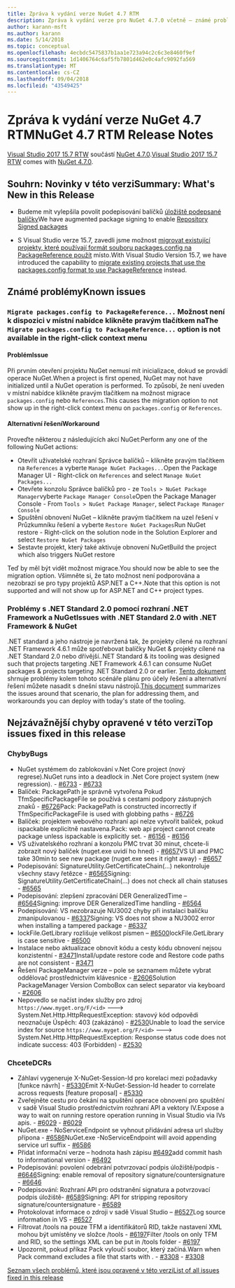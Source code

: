 ```yaml
---
title: Zpráva k vydání verze NuGet 4.7 RTM
description: Zpráva k vydání verze pro NuGet 4.7.0 včetně – známé problémy, opravy chyb, nové funkce a chcete.
author: karann-msft
ms.author: karann
ms.date: 5/14/2018
ms.topic: conceptual
ms.openlocfilehash: 4ecbdc5475837b1aa1e723a94c2c6c3e8460f9ef
ms.sourcegitcommit: 1d1406764c6af5fb7801d462e0c4afc9092fa569
ms.translationtype: MT
ms.contentlocale: cs-CZ
ms.lasthandoff: 09/04/2018
ms.locfileid: "43549425"
---
```

# <a name="nuget-47-rtm-release-notes"></a><span data-ttu-id="ea502-103">Zpráva k vydání verze NuGet 4.7 RTM</span><span class="sxs-lookup"><span data-stu-id="ea502-103">NuGet 4.7 RTM Release Notes</span></span>

<span data-ttu-id="ea502-104">[Visual Studio 2017 15.7 RTW](https://www.visualstudio.com/news/releasenotes/vs2017-relnotes) součástí [NuGet 4.7.0](https://dist.nuget.org/win-x86-commandline/v4.7.0/nuget.exe).</span><span class="sxs-lookup"><span data-stu-id="ea502-104">[Visual Studio 2017 15.7 RTW](https://www.visualstudio.com/news/releasenotes/vs2017-relnotes) comes with [NuGet 4.7.0](https://dist.nuget.org/win-x86-commandline/v4.7.0/nuget.exe).</span></span>

## <a name="summary-whats-new-in-this-release"></a><span data-ttu-id="ea502-105">Souhrn: Novinky v této verzi</span><span class="sxs-lookup"><span data-stu-id="ea502-105">Summary: What's New in this Release</span></span>

* <span data-ttu-id="ea502-106">Budeme mít vylepšila povolit podepisování balíčků [úložiště podepsané balíčky](https://github.com/NuGet/Home/wiki/Repository-Signatures)</span><span class="sxs-lookup"><span data-stu-id="ea502-106">We have augmented package signing to enable [Repository Signed packages](https://github.com/NuGet/Home/wiki/Repository-Signatures)</span></span>

* <span data-ttu-id="ea502-107">S Visual Studio verze 15.7, zavedli jsme možnost [migrovat existující projekty, které používají formát souboru packages.config na PackageReference použít](https://docs.microsoft.com/en-us/nuget/reference/migrate-packages-config-to-package-reference) místo.</span><span class="sxs-lookup"><span data-stu-id="ea502-107">With Visual Studio Version 15.7, we have introduced the capability to [migrate existing projects that use the packages.config format to use PackageReference](https://docs.microsoft.com/en-us/nuget/reference/migrate-packages-config-to-package-reference) instead.</span></span>

## <a name="known-issues"></a><span data-ttu-id="ea502-108">Známé problémy</span><span class="sxs-lookup"><span data-stu-id="ea502-108">Known issues</span></span>

### <a name="the-migrate-packagesconfig-to-packagereference-option-is-not-available-in-the-right-click-context-menu"></a><span data-ttu-id="ea502-109">`Migrate packages.config to PackageReference...` Možnost není k dispozici v místní nabídce klikněte pravým tlačítkem na</span><span class="sxs-lookup"><span data-stu-id="ea502-109">The `Migrate packages.config to PackageReference...` option is not available in the right-click context menu</span></span>

#### <a name="issue"></a><span data-ttu-id="ea502-110">Problém</span><span class="sxs-lookup"><span data-stu-id="ea502-110">Issue</span></span>

<span data-ttu-id="ea502-111">Při prvním otevření projektu NuGet nemusí mít inicializace, dokud se provádí operace NuGet.</span><span class="sxs-lookup"><span data-stu-id="ea502-111">When a project is first opened, NuGet may not have initialized until a NuGet operation is performed.</span></span> <span data-ttu-id="ea502-112">To způsobí, že není uveden v místní nabídce klikněte pravým tlačítkem na možnost migrace `packages.config` nebo `References`.</span><span class="sxs-lookup"><span data-stu-id="ea502-112">This causes the migration option to not show up in the right-click context menu on `packages.config` or `References`.</span></span>

#### <a name="workaround"></a><span data-ttu-id="ea502-113">Alternativní řešení</span><span class="sxs-lookup"><span data-stu-id="ea502-113">Workaround</span></span>

<span data-ttu-id="ea502-114">Proveďte některou z následujících akcí NuGet:</span><span class="sxs-lookup"><span data-stu-id="ea502-114">Perform any one of the following NuGet actions:</span></span>
* <span data-ttu-id="ea502-115">Otevřít uživatelské rozhraní Správce balíčků – klikněte pravým tlačítkem na `References` a vyberte `Manage NuGet Packages...`</span><span class="sxs-lookup"><span data-stu-id="ea502-115">Open the Package Manager UI - Right-click on `References` and select `Manage NuGet Packages...`</span></span>
* <span data-ttu-id="ea502-116">Otevřete konzolu Správce balíčků pro - ze `Tools > NuGet Package Manager`vyberte `Package Manager Console`</span><span class="sxs-lookup"><span data-stu-id="ea502-116">Open the Package Manager Console - From `Tools > NuGet Package Manager`, select `Package Manager Console`</span></span>
* <span data-ttu-id="ea502-117">Spuštění obnovení NuGet – klikněte pravým tlačítkem na uzel řešení v Průzkumníku řešení a vyberte `Restore NuGet Packages`</span><span class="sxs-lookup"><span data-stu-id="ea502-117">Run NuGet restore - Right-click on the solution node in the Solution Explorer and select `Restore NuGet Packages`</span></span>
* <span data-ttu-id="ea502-118">Sestavte projekt, který také aktivuje obnovení NuGet</span><span class="sxs-lookup"><span data-stu-id="ea502-118">Build the project which also triggers NuGet restore</span></span>

<span data-ttu-id="ea502-119">Teď by měl být vidět možnost migrace.</span><span class="sxs-lookup"><span data-stu-id="ea502-119">You should now be able to see the migration option.</span></span> <span data-ttu-id="ea502-120">Všimněte si, že tato možnost není podporována a nezobrazí se pro typy projektů ASP.NET a C++.</span><span class="sxs-lookup"><span data-stu-id="ea502-120">Note that this option is not supported and will not show up for ASP.NET and C++ project types.</span></span>

### <a name="issues-with-net-standard-20-with-net-framework--nuget"></a><span data-ttu-id="ea502-121">Problémy s .NET Standard 2.0 pomocí rozhraní .NET Framework a NuGet</span><span class="sxs-lookup"><span data-stu-id="ea502-121">Issues with .NET Standard 2.0 with .NET Framework & NuGet</span></span>

<span data-ttu-id="ea502-122">.NET standard a jeho nástroje je navržená tak, že projekty cílené na rozhraní .NET Framework 4.6.1 může spotřebovat balíčky NuGet & projekty cílené na .NET Standard 2.0 nebo dřívější.</span><span class="sxs-lookup"><span data-stu-id="ea502-122">.NET Standard & its tooling was designed such that projects targeting .NET Framework 4.6.1 can consume NuGet packages & projects targeting .NET Standard 2.0 or earlier.</span></span> <span data-ttu-id="ea502-123">[Tento dokument](https://github.com/dotnet/standard/issues/481) shrnuje problémy kolem tohoto scénáře plánu pro účely řešení a alternativní řešení můžete nasadit s dnešní stavu nástrojů.</span><span class="sxs-lookup"><span data-stu-id="ea502-123">[This document](https://github.com/dotnet/standard/issues/481) summarizes the issues around that scenario, the plan for addressing them, and workarounds you can deploy with today's state of the tooling.</span></span>

## <a name="top-issues-fixed-in-this-release"></a><span data-ttu-id="ea502-124">Nejzávažnější chyby opravené v této verzi</span><span class="sxs-lookup"><span data-stu-id="ea502-124">Top issues fixed in this release</span></span>

### <a name="bugs"></a><span data-ttu-id="ea502-125">Chyby</span><span class="sxs-lookup"><span data-stu-id="ea502-125">Bugs</span></span>

* <span data-ttu-id="ea502-126">NuGet systémem do zablokování v.Net Core project (nový regrese).</span><span class="sxs-lookup"><span data-stu-id="ea502-126">NuGet runs into a deadlock in .Net Core project system (new regression).</span></span><span data-ttu-id="ea502-127"> - [#6733](https://github.com/NuGet/Home/issues/6733)</span><span class="sxs-lookup"><span data-stu-id="ea502-127"> - [#6733](https://github.com/NuGet/Home/issues/6733)</span></span>
* <span data-ttu-id="ea502-128">Balíček: PackagePath je správně vytvořena Pokud TfmSpecificPackageFile se používá s cestami podpory zástupných znaků - [#6726](https://github.com/NuGet/Home/issues/6726)</span><span class="sxs-lookup"><span data-stu-id="ea502-128">Pack: PackagePath is constructed incorrectly if TfmSpecificPackageFile is used with globbing paths - [#6726](https://github.com/NuGet/Home/issues/6726)</span></span>
* <span data-ttu-id="ea502-129">Balíček: projektem webového rozhraní api nelze vytvořit balíček, pokud ispackable explicitně nastavena.</span><span class="sxs-lookup"><span data-stu-id="ea502-129">Pack: web api project cannot create package unless ispackable is explicitly set.</span></span><span data-ttu-id="ea502-130"> - [#6156](https://github.com/NuGet/Home/issues/6156)</span><span class="sxs-lookup"><span data-stu-id="ea502-130"> - [#6156](https://github.com/NuGet/Home/issues/6156)</span></span>
* <span data-ttu-id="ea502-131">VS uživatelského rozhraní a konzolu PMC trvat 30 minut, chcete-li zobrazit nový balíček (nuget.exe uvidí ho hned) - [#6657](https://github.com/NuGet/Home/issues/6657)</span><span class="sxs-lookup"><span data-stu-id="ea502-131">VS UI and PMC take 30min to see new package (nuget.exe sees it right away) - [#6657](https://github.com/NuGet/Home/issues/6657)</span></span>
* <span data-ttu-id="ea502-132">Podepisování: SignatureUtility.GetCertificateChain(...) nekontroluje všechny stavy řetězce - [#6565](https://github.com/NuGet/Home/issues/6565)</span><span class="sxs-lookup"><span data-stu-id="ea502-132">Signing:  SignatureUtility.GetCertificateChain(...) does not check all chain statuses - [#6565](https://github.com/NuGet/Home/issues/6565)</span></span>
* <span data-ttu-id="ea502-133">Podepisování: zlepšení zpracování DER GeneralizedTime – [#6564](https://github.com/NuGet/Home/issues/6564)</span><span class="sxs-lookup"><span data-stu-id="ea502-133">Signing:  improve DER GeneralizedTime handling - [#6564](https://github.com/NuGet/Home/issues/6564)</span></span>
* <span data-ttu-id="ea502-134">Podepisování: VS nezobrazuje NU3002 chyby při instalaci balíčku zmanipulovanou - [#6337](https://github.com/NuGet/Home/issues/6337)</span><span class="sxs-lookup"><span data-stu-id="ea502-134">Signing: VS does not show a NU3002 error when installing a tampered package - [#6337](https://github.com/NuGet/Home/issues/6337)</span></span>
* <span data-ttu-id="ea502-135">lockFile.GetLibrary rozlišuje velikost písmen – [#6500](https://github.com/NuGet/Home/issues/6500)</span><span class="sxs-lookup"><span data-stu-id="ea502-135">lockFile.GetLibrary is case sensitive - [#6500](https://github.com/NuGet/Home/issues/6500)</span></span>
* <span data-ttu-id="ea502-136">Instalace nebo aktualizace obnovit kódu a cesty kódu obnovení nejsou konzistentní - [#3471](https://github.com/NuGet/Home/issues/3471)</span><span class="sxs-lookup"><span data-stu-id="ea502-136">Install/update restore code and Restore code paths are not consistent - [#3471](https://github.com/NuGet/Home/issues/3471)</span></span>
* <span data-ttu-id="ea502-137">Řešení PackageManager verze – pole se seznamem můžete vybrat oddělovač prostřednictvím klávesnice - [#2606](https://github.com/NuGet/Home/issues/2606)</span><span class="sxs-lookup"><span data-stu-id="ea502-137">Solution PackageManager Version ComboBox can select separator via keyboard - [#2606](https://github.com/NuGet/Home/issues/2606)</span></span>
* <span data-ttu-id="ea502-138">Nepovedlo se načíst index služby pro zdroj `https://www.myget.org/F/<id>` ---> System.Net.Http.HttpRequestException: stavový kód odpovědi neoznačuje Úspěch: 403 (zakázáno) - [#2530](https://github.com/NuGet/Home/issues/2530)</span><span class="sxs-lookup"><span data-stu-id="ea502-138">Unable to load the service index for source `https://www.myget.org/F/<id>` ---> System.Net.Http.HttpRequestException: Response status code does not indicate success: 403 (Forbidden) - [#2530](https://github.com/NuGet/Home/issues/2530)</span></span>

### <a name="dcrs"></a><span data-ttu-id="ea502-139">Chcete</span><span class="sxs-lookup"><span data-stu-id="ea502-139">DCRs</span></span>

* <span data-ttu-id="ea502-140">Záhlaví vygeneruje X-NuGet-Session-Id pro korelaci mezi požadavky [funkce návrh] - [#5330](https://github.com/NuGet/Home/issues/5330)</span><span class="sxs-lookup"><span data-stu-id="ea502-140">Emit X-NuGet-Session-Id header to correlate across requests [feature proposal] - [#5330](https://github.com/NuGet/Home/issues/5330)</span></span>
* <span data-ttu-id="ea502-141">Zveřejněte cestu pro čekání na spuštění operace obnovení pro spuštění v sadě Visual Studio prostřednictvím rozhraní API a vektory IV.</span><span class="sxs-lookup"><span data-stu-id="ea502-141">Expose a way to wait on running restore operation running in Visual Studio via IVs apis.</span></span><span data-ttu-id="ea502-142"> - [#6029](https://github.com/NuGet/Home/issues/6029)</span><span class="sxs-lookup"><span data-stu-id="ea502-142"> - [#6029](https://github.com/NuGet/Home/issues/6029)</span></span>
* <span data-ttu-id="ea502-143">NuGet.exe - NoServiceEndpoint se vyhnout přidávání adresa url služby přípona - [#6586](https://github.com/NuGet/Home/issues/6586)</span><span class="sxs-lookup"><span data-stu-id="ea502-143">NuGet.exe -NoServiceEndpoint will avoid appending service url suffix - [#6586](https://github.com/NuGet/Home/issues/6586)</span></span>
* <span data-ttu-id="ea502-144">Přidat informační verze – hodnota hash zápisu [#6492](https://github.com/NuGet/Home/issues/6492)</span><span class="sxs-lookup"><span data-stu-id="ea502-144">add commit hash to informational version - [#6492](https://github.com/NuGet/Home/issues/6492)</span></span>
* <span data-ttu-id="ea502-145">Podepisování: povolení odebrání potvrzovací podpis úložiště/podpis - [#6646](https://github.com/NuGet/Home/issues/6646)</span><span class="sxs-lookup"><span data-stu-id="ea502-145">Signing:  enable removal of repository signature/countersignature - [#6646](https://github.com/NuGet/Home/issues/6646)</span></span>
* <span data-ttu-id="ea502-146">Podepisování: Rozhraní API pro odstranění signatura a potvrzovací podpis úložiště- [#6589](https://github.com/NuGet/Home/issues/6589)</span><span class="sxs-lookup"><span data-stu-id="ea502-146">Signing:  API for stripping repository signature/countersignature - [#6589](https://github.com/NuGet/Home/issues/6589)</span></span>
* <span data-ttu-id="ea502-147">Protokolovat informace o zdroji v sadě Visual Studio – [#6527](https://github.com/NuGet/Home/issues/6527)</span><span class="sxs-lookup"><span data-stu-id="ea502-147">Log source information in VS - [#6527](https://github.com/NuGet/Home/issues/6527)</span></span>
* <span data-ttu-id="ea502-148">Filtrovat /tools na pouze TFM a identifikátorů RID, takže nastavení XML mohou být umístěny ve složce /tools - [#6197](https://github.com/NuGet/Home/issues/6197)</span><span class="sxs-lookup"><span data-stu-id="ea502-148">Filter /tools on only TFM and RID, so the settings XML can be put in /tools folder - [#6197](https://github.com/NuGet/Home/issues/6197)</span></span>
* <span data-ttu-id="ea502-149">Upozornit, pokud příkaz Pack vyloučí soubor, který začíná.</span><span class="sxs-lookup"><span data-stu-id="ea502-149">Warn when Pack command excludes a file that starts with .</span></span><span data-ttu-id="ea502-150">  - [#3308](https://github.com/NuGet/Home/issues/3308)</span><span class="sxs-lookup"><span data-stu-id="ea502-150">  - [#3308](https://github.com/NuGet/Home/issues/3308)</span></span>

[<span data-ttu-id="ea502-151">Seznam všech problémů, které jsou opravené v této verzi</span><span class="sxs-lookup"><span data-stu-id="ea502-151">List of all issues fixed in this release</span></span>](https://github.com/NuGet/Home/issues?q=is%3Aissue+is%3Aclosed+milestone%3A%224.7")
